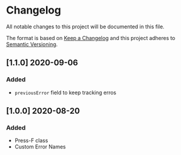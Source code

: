 # Changelog

All notable changes to this project will be documented in this file.

The format is based on [Keep a Changelog](http://keepachangelog.com/en/1.0.0/)
and this project adheres to [Semantic Versioning](http://semver.org/spec/v2.0.0.html).


## [1.1.0] 2020-09-06
### Added
- `previousError` field to keep tracking erros

## [1.0.0] 2020-08-20
### Added
- Press-F class
- Custom Error Names

